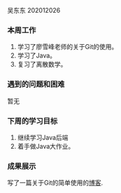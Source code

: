 吴东东 202012026

### 本周工作

1. 学习了廖雪峰老师的关于Git的使用。
2. 学习了Java。
3. 复习了离散数学。

###  遇到的问题和困难

暂无

### 下周的学习目标

1. 继续学习Java后端
2. 着手做Java大作业。

### 成果展示

写了一篇关于Git的简单使用的[博客](https://wdd0127.github.io/2021/06/06/git%E7%9A%84%E4%BD%BF%E7%94%A8/).